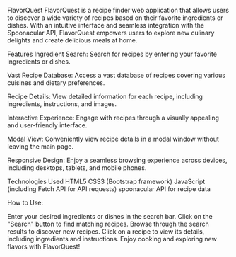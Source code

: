 FlavorQuest
FlavorQuest is a recipe finder web application that allows users to discover a wide variety of recipes based on their favorite ingredients or dishes. With an intuitive interface and seamless integration with the Spoonacular API, FlavorQuest empowers users to explore new culinary delights and create delicious meals at home.

Features
Ingredient Search: Search for recipes by entering your favorite ingredients or dishes.

Vast Recipe Database: Access a vast database of recipes covering various cuisines and dietary preferences.

Recipe Details: View detailed information for each recipe, including ingredients, instructions, and images.

Interactive Experience: Engage with recipes through a visually appealing and user-friendly interface.

Modal View: Conveniently view recipe details in a modal window without leaving the main page.

Responsive Design: Enjoy a seamless browsing experience across devices, including desktops, tablets, and mobile phones.


Technologies Used
HTML5
CSS3 (Bootstrap framework)
JavaScript (including Fetch API for API requests)
spoonacular API for recipe data


How to Use:

Enter your desired ingredients or dishes in the search bar.
Click on the "Search" button to find matching recipes.
Browse through the search results to discover new recipes.
Click on a recipe to view its details, including ingredients and instructions.
Enjoy cooking and exploring new flavors with FlavorQuest!
